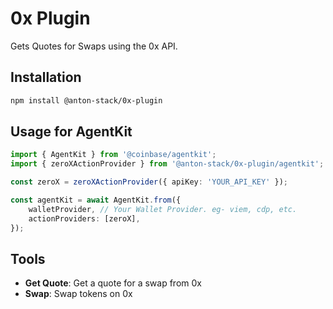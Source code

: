 # 0x Plugin

Gets Quotes for Swaps using the 0x API.

## Installation
```bash
npm install @anton-stack/0x-plugin
```

## Usage for AgentKit

```ts
import { AgentKit } from '@coinbase/agentkit';
import { zeroXActionProvider } from '@anton-stack/0x-plugin/agentkit';

const zeroX = zeroXActionProvider({ apiKey: 'YOUR_API_KEY' });

const agentKit = await AgentKit.from({
    walletProvider, // Your Wallet Provider. eg- viem, cdp, etc.
    actionProviders: [zeroX],
});
```

## Tools

- **Get Quote**: Get a quote for a swap from 0x
- **Swap**: Swap tokens on 0x